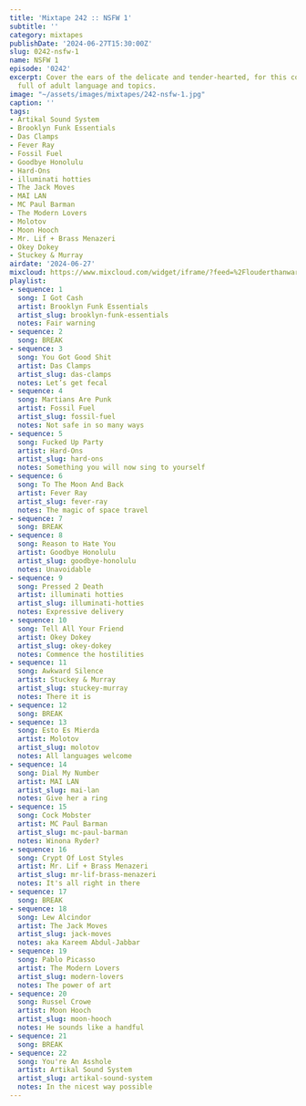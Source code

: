 ```yaml
---
title: 'Mixtape 242 :: NSFW 1'
subtitle: ''
category: mixtapes
publishDate: '2024-06-27T15:30:00Z'
slug: 0242-nsfw-1
name: NSFW 1
episode: '0242'
excerpt: Cover the ears of the delicate and tender-hearted, for this collection is
  full of adult language and topics.
image: "~/assets/images/mixtapes/242-nsfw-1.jpg"
caption: ''
tags:
- Artikal Sound System
- Brooklyn Funk Essentials
- Das Clamps
- Fever Ray
- Fossil Fuel
- Goodbye Honolulu
- Hard‐Ons
- illuminati hotties
- The Jack Moves
- MAI LAN
- MC Paul Barman
- The Modern Lovers
- Molotov
- Moon Hooch
- Mr. Lif + Brass Menazeri
- Okey Dokey
- Stuckey & Murray
airdate: '2024-06-27'
mixcloud: https://www.mixcloud.com/widget/iframe/?feed=%2Flouderthanwar%2Fthe-mixtape-242-nsfw-1-2024-06-27%2F&hide_artwork=1&hide_cover=1
playlist:
- sequence: 1
  song: I Got Cash
  artist: Brooklyn Funk Essentials
  artist_slug: brooklyn-funk-essentials
  notes: Fair warning
- sequence: 2
  song: BREAK
- sequence: 3
  song: You Got Good Shit
  artist: Das Clamps
  artist_slug: das-clamps
  notes: Let’s get fecal
- sequence: 4
  song: Martians Are Punk
  artist: Fossil Fuel
  artist_slug: fossil-fuel
  notes: Not safe in so many ways
- sequence: 5
  song: Fucked Up Party
  artist: Hard‐Ons
  artist_slug: hard-ons
  notes: Something you will now sing to yourself
- sequence: 6
  song: To The Moon And Back
  artist: Fever Ray
  artist_slug: fever-ray
  notes: The magic of space travel
- sequence: 7
  song: BREAK
- sequence: 8
  song: Reason to Hate You
  artist: Goodbye Honolulu
  artist_slug: goodbye-honolulu
  notes: Unavoidable
- sequence: 9
  song: Pressed 2 Death
  artist: illuminati hotties
  artist_slug: illuminati-hotties
  notes: Expressive delivery
- sequence: 10
  song: Tell All Your Friend
  artist: Okey Dokey
  artist_slug: okey-dokey
  notes: Commence the hostilities
- sequence: 11
  song: Awkward Silence
  artist: Stuckey & Murray
  artist_slug: stuckey-murray
  notes: There it is
- sequence: 12
  song: BREAK
- sequence: 13
  song: Esto Es Mierda
  artist: Molotov
  artist_slug: molotov
  notes: All languages welcome
- sequence: 14
  song: Dial My Number
  artist: MAI LAN
  artist_slug: mai-lan
  notes: Give her a ring
- sequence: 15
  song: Cock Mobster
  artist: MC Paul Barman
  artist_slug: mc-paul-barman
  notes: Winona Ryder?
- sequence: 16
  song: Crypt Of Lost Styles
  artist: Mr. Lif + Brass Menazeri
  artist_slug: mr-lif-brass-menazeri
  notes: It's all right in there
- sequence: 17
  song: BREAK
- sequence: 18
  song: Lew Alcindor
  artist: The Jack Moves
  artist_slug: jack-moves
  notes: aka Kareem Abdul-Jabbar
- sequence: 19
  song: Pablo Picasso
  artist: The Modern Lovers
  artist_slug: modern-lovers
  notes: The power of art
- sequence: 20
  song: Russel Crowe
  artist: Moon Hooch
  artist_slug: moon-hooch
  notes: He sounds like a handful
- sequence: 21
  song: BREAK
- sequence: 22
  song: You're An Asshole
  artist: Artikal Sound System
  artist_slug: artikal-sound-system
  notes: In the nicest way possible
---
```


